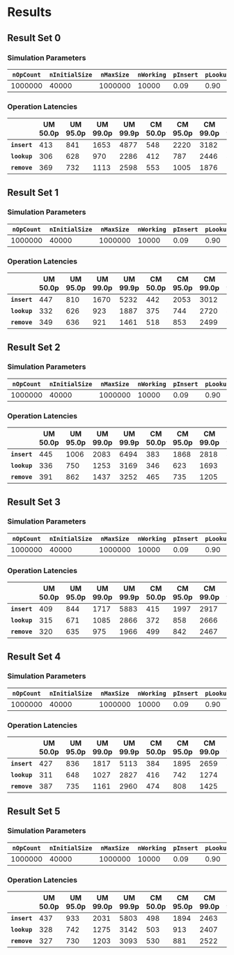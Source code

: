 # Results

## Result Set 0

### Simulation Parameters

| `nOpCount` | `nInitialSize` | `nMaxSize` | `nWorking`  | `pInsert`  | `pLookup`  | `pRemove`  | `pWorking`  | `pMiss`  |
| --- | --- | --- | --- | --- | --- | --- | --- | --- |
| 1000000 | 40000 | 1000000 | 10000 | 0.09 | 0.90 | 0.01 | 0.90 | 0.00 |

### Operation Latencies

| | UM 50.0p | UM 95.0p | UM 99.0p | UM 99.9p | CM 50.0p | CM 95.0p | CM 99.0p | CM 99.9p |
| --- | --- | --- | --- | --- | --- | --- | --- | --- |
| **`insert`** | 413 | 841 | 1653 | 4877 | 548 | 2220 | 3182 | 6870 |
| **`lookup`** | 306 | 628 | 970 | 2286 | 412 | 787 | 2446 | 4077 |
| **`remove`** | 369 | 732 | 1113 | 2598 | 553 | 1005 | 1876 | 3872 |

## Result Set 1

### Simulation Parameters

| `nOpCount` | `nInitialSize` | `nMaxSize` | `nWorking`  | `pInsert`  | `pLookup`  | `pRemove`  | `pWorking`  | `pMiss`  |
| --- | --- | --- | --- | --- | --- | --- | --- | --- |
| 1000000 | 40000 | 1000000 | 10000 | 0.09 | 0.90 | 0.01 | 0.50 | 0.00 |

### Operation Latencies

| | UM 50.0p | UM 95.0p | UM 99.0p | UM 99.9p | CM 50.0p | CM 95.0p | CM 99.0p | CM 99.9p |
| --- | --- | --- | --- | --- | --- | --- | --- | --- |
| **`insert`** | 447 | 810 | 1670 | 5232 | 442 | 2053 | 3012 | 5500 |
| **`lookup`** | 332 | 626 | 923 | 1887 | 375 | 744 | 2720 | 4842 |
| **`remove`** | 349 | 636 | 921 | 1461 | 518 | 853 | 2499 | 4890 |

## Result Set 2

### Simulation Parameters

| `nOpCount` | `nInitialSize` | `nMaxSize` | `nWorking`  | `pInsert`  | `pLookup`  | `pRemove`  | `pWorking`  | `pMiss`  |
| --- | --- | --- | --- | --- | --- | --- | --- | --- |
| 1000000 | 40000 | 1000000 | 10000 | 0.09 | 0.90 | 0.01 | 0.90 | 0.05 |

### Operation Latencies

| | UM 50.0p | UM 95.0p | UM 99.0p | UM 99.9p | CM 50.0p | CM 95.0p | CM 99.0p | CM 99.9p |
| --- | --- | --- | --- | --- | --- | --- | --- | --- |
| **`insert`** | 445 | 1006 | 2083 | 6494 | 383 | 1868 | 2818 | 4021 |
| **`lookup`** | 336 | 750 | 1253 | 3169 | 346 | 623 | 1693 | 3215 |
| **`remove`** | 391 | 862 | 1437 | 3252 | 465 | 735 | 1205 | 2967 |

## Result Set 3

### Simulation Parameters

| `nOpCount` | `nInitialSize` | `nMaxSize` | `nWorking`  | `pInsert`  | `pLookup`  | `pRemove`  | `pWorking`  | `pMiss`  |
| --- | --- | --- | --- | --- | --- | --- | --- | --- |
| 1000000 | 40000 | 1000000 | 10000 | 0.09 | 0.90 | 0.01 | 0.50 | 0.05 |

### Operation Latencies

| | UM 50.0p | UM 95.0p | UM 99.0p | UM 99.9p | CM 50.0p | CM 95.0p | CM 99.0p | CM 99.9p |
| --- | --- | --- | --- | --- | --- | --- | --- | --- |
| **`insert`** | 409 | 844 | 1717 | 5883 | 415 | 1997 | 2917 | 5462 |
| **`lookup`** | 315 | 671 | 1085 | 2866 | 372 | 858 | 2666 | 4711 |
| **`remove`** | 320 | 635 | 975 | 1966 | 499 | 842 | 2467 | 3488 |

## Result Set 4

### Simulation Parameters

| `nOpCount` | `nInitialSize` | `nMaxSize` | `nWorking`  | `pInsert`  | `pLookup`  | `pRemove`  | `pWorking`  | `pMiss`  |
| --- | --- | --- | --- | --- | --- | --- | --- | --- |
| 1000000 | 40000 | 1000000 | 10000 | 0.09 | 0.90 | 0.01 | 0.90 | 0.50 |

### Operation Latencies

| | UM 50.0p | UM 95.0p | UM 99.0p | UM 99.9p | CM 50.0p | CM 95.0p | CM 99.0p | CM 99.9p |
| --- | --- | --- | --- | --- | --- | --- | --- | --- |
| **`insert`** | 427 | 836 | 1817 | 5113 | 384 | 1895 | 2659 | 4335 |
| **`lookup`** | 311 | 648 | 1027 | 2827 | 416 | 742 | 1274 | 3280 |
| **`remove`** | 387 | 735 | 1161 | 2960 | 474 | 808 | 1425 | 3530 |

## Result Set 5

### Simulation Parameters

| `nOpCount` | `nInitialSize` | `nMaxSize` | `nWorking`  | `pInsert`  | `pLookup`  | `pRemove`  | `pWorking`  | `pMiss`  |
| --- | --- | --- | --- | --- | --- | --- | --- | --- |
| 1000000 | 40000 | 1000000 | 10000 | 0.09 | 0.90 | 0.01 | 0.50 | 0.50 |

### Operation Latencies

| | UM 50.0p | UM 95.0p | UM 99.0p | UM 99.9p | CM 50.0p | CM 95.0p | CM 99.0p | CM 99.9p |
| --- | --- | --- | --- | --- | --- | --- | --- | --- |
| **`insert`** | 437 | 933 | 2031 | 5803 | 498 | 1894 | 2463 | 4628 |
| **`lookup`** | 328 | 742 | 1275 | 3142 | 503 | 913 | 2407 | 3534 |
| **`remove`** | 327 | 730 | 1203 | 3093 | 530 | 881 | 2522 | 3446 |

